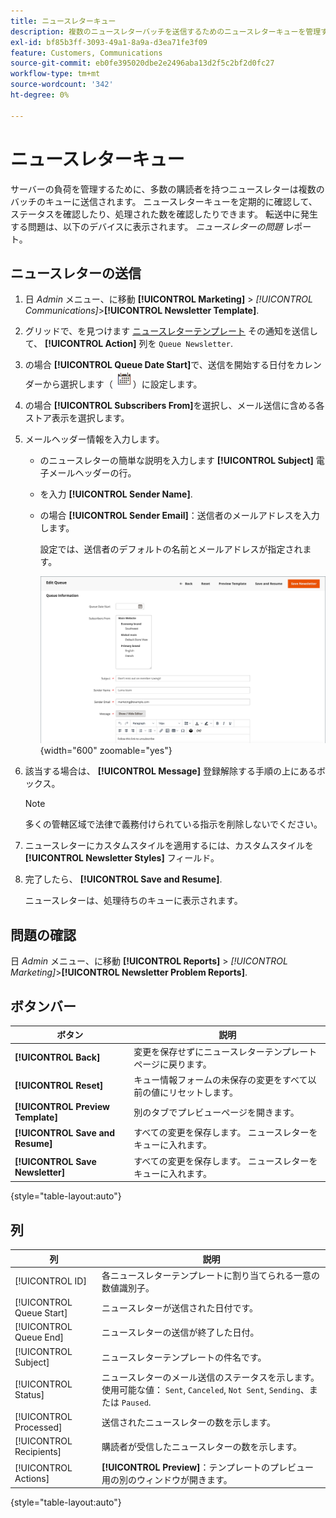 ```yaml
---
title: ニュースレターキュー
description: 複数のニュースレターバッチを送信するためのニュースレターキューを管理する方法を説明します。
exl-id: bf85b3ff-3093-49a1-8a9a-d3ea71fe3f09
feature: Customers, Communications
source-git-commit: eb0fe395020dbe2e2496aba13d2f5c2bf2d0fc27
workflow-type: tm+mt
source-wordcount: '342'
ht-degree: 0%

---
```


# ニュースレターキュー

サーバーの負荷を管理するために、多数の購読者を持つニュースレターは複数のバッチのキューに送信されます。 ニュースレターキューを定期的に確認して、ステータスを確認したり、処理された数を確認したりできます。 転送中に発生する問題は、以下のデバイスに表示されます。 _ニュースレターの問題_ レポート。

## ニュースレターの送信

1. 日 _Admin_ メニュー、に移動 **[!UICONTROL Marketing]** > _[!UICONTROL Communications]_>**[!UICONTROL Newsletter Template]**.

1. グリッドで、を見つけます [ニュースレターテンプレート](newsletter-template.md) その通知を送信して、 **[!UICONTROL Action]** 列を `Queue Newsletter`.

1. の場合 **[!UICONTROL Queue Date Start]**&#x200B;で、送信を開始する日付をカレンダーから選択します（![カレンダーアイコン](../assets/icon-calendar.png)）に設定します。

1. の場合 **[!UICONTROL Subscribers From]**&#x200B;を選択し、メール送信に含める各ストア表示を選択します。

1. メールヘッダー情報を入力します。

   - のニュースレターの簡単な説明を入力します **[!UICONTROL Subject]** 電子メールヘッダーの行。

   - を入力 **[!UICONTROL Sender Name]**.

   - の場合 **[!UICONTROL Sender Email]**：送信者のメールアドレスを入力します。

     設定では、送信者のデフォルトの名前とメールアドレスが指定されます。

     ![ニュースレターキュー情報](./assets/newsletter-queue-information1.png){width="600" zoomable="yes"}

1. 該当する場合は、 **[!UICONTROL Message]** 登録解除する手順の上にあるボックス。

   >[!NOTE]
   >
   >多くの管轄区域で法律で義務付けられている指示を削除しないでください。

1. ニュースレターにカスタムスタイルを適用するには、カスタムスタイルを **[!UICONTROL Newsletter Styles]** フィールド。

1. 完了したら、 **[!UICONTROL Save and Resume]**.

   ニュースレターは、処理待ちのキューに表示されます。

## 問題の確認

日 _Admin_ メニュー、に移動 **[!UICONTROL Reports]** > _[!UICONTROL Marketing]_>**[!UICONTROL Newsletter Problem Reports]**.

## ボタンバー

| ボタン | 説明 |
|--- |--- |
| **[!UICONTROL Back]** | 変更を保存せずにニュースレターテンプレート ページに戻ります。 |
| **[!UICONTROL Reset]** | キュー情報フォームの未保存の変更をすべて以前の値にリセットします。 |
| **[!UICONTROL Preview Template]** | 別のタブでプレビューページを開きます。 |
| **[!UICONTROL Save and Resume]** | すべての変更を保存します。 ニュースレターをキューに入れます。 |
| **[!UICONTROL Save Newsletter]** | すべての変更を保存します。 ニュースレターをキューに入れます。 |

{style="table-layout:auto"}

## 列

| 列 | 説明 |
|--- |--- |
| [!UICONTROL ID] | 各ニュースレターテンプレートに割り当てられる一意の数値識別子。 |
| [!UICONTROL Queue Start] | ニュースレターが送信された日付です。 |
| [!UICONTROL Queue End] | ニュースレターの送信が終了した日付。 |
| [!UICONTROL Subject] | ニュースレターテンプレートの件名です。 |
| [!UICONTROL Status] | ニュースレターのメール送信のステータスを示します。 使用可能な値： `Sent`, `Canceled`, `Not Sent`, `Sending`、または `Paused`. |
| [!UICONTROL Processed] | 送信されたニュースレターの数を示します。 |
| [!UICONTROL Recipients] | 購読者が受信したニュースレターの数を示します。 |
| [!UICONTROL Actions] | **[!UICONTROL Preview]**：テンプレートのプレビュー用の別のウィンドウが開きます。 |

{style="table-layout:auto"}
